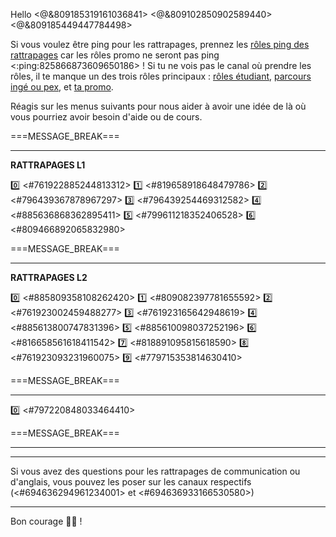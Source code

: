 Hello <@&809185319161036841> <@&809102850902589440> <@&809185449447784498>

Si vous voulez être ping pour les rattrapages, prennez les [rôles ping des rattrapages](https://discord.com/channels/694220883815956580/892340236175147029/893852934104825866) car les rôles promo ne seront pas ping <:ping:825866873609650186> !
Si tu ne vois pas le canal où prendre les rôles, il te manque un des trois rôles principaux : [rôles étudiant](https://discord.com/channels/694220883815956580/817741515564122143/1000787734643875870), [parcours ingé ou pex](https://discord.com/channels/694220883815956580/817741515564122143/1000788053746536458), et [ta promo](https://discord.com/channels/694220883815956580/817741515564122143/1033520475009187951).

Réagis sur les menus suivants pour nous aider à avoir une idée de là où vous pourriez avoir besoin d'aide ou de cours.

===MESSAGE_BREAK===
** **
__**RATTRAPAGES L1**__

:zero: <#761922885244813312>
:one: <#819658918648479786>
:two: <#796439367878967297>
:three: <#796439254469312582>
:four: <#885636868362895411>
:five: <#799611218352406528>
:six: <#809466892065832980>


===MESSAGE_BREAK===
** **
__**RATTRAPAGES L2**__

:zero: <#885809358108262420>
:one: <#809082397781655592>
:two: <#761923002459488277>
:three: <#761923165642948619>
:four: <#885613800747831396>
:five: <#885610098037252196>
:six: <#816658561618411542>
:seven: <#818891095815618590>
:eight: <#761923093231960075>
:nine: <#779715353814630410>


===MESSAGE_BREAK===
** **
:zero: <#797220848033464410>

===MESSAGE_BREAK===
** **
** **
Si vous avez des questions pour les rattrapages de communication ou d'anglais, vous pouvez les poser sur les canaux respectifs (<#694636294961234001> et <#694636933166530580>)
** **
Bon courage 💪💯 !
